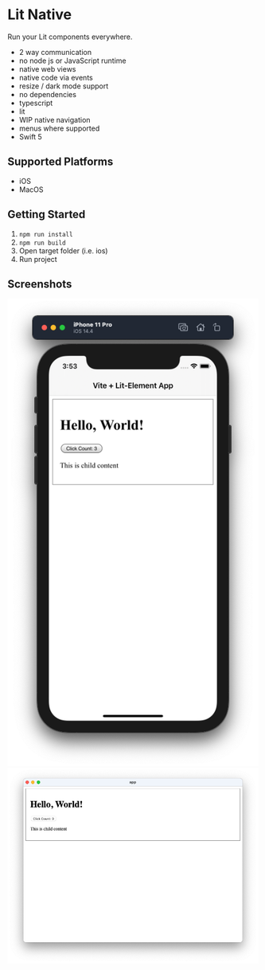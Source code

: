 # Lit Native

Run your Lit components everywhere.

- 2 way communication
- no node js or JavaScript runtime
- native web views
- native code via events
- resize / dark mode support
- no dependencies
- typescript
- lit
- WIP native navigation
- menus where supported
- Swift 5

## Supported Platforms

- iOS
- MacOS

## Getting Started

1. `npm run install`
2. `npm run build`
3. Open target folder (i.e. ios)
4. Run project

## Screenshots

![](/screenshots/ios.png)
![](/screenshots/macos.png)

